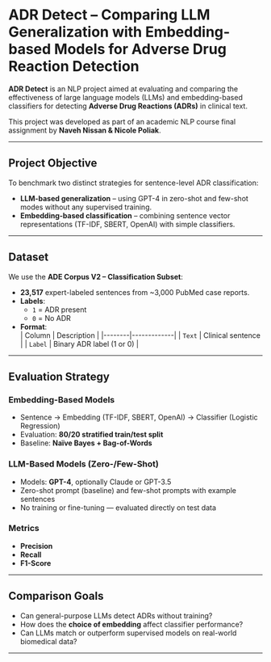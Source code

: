 # ADR Detect – Comparing LLM Generalization with Embedding-based Models for Adverse Drug Reaction Detection

**ADR Detect** is an NLP project aimed at evaluating and comparing the effectiveness of large language models (LLMs) and embedding-based classifiers for detecting **Adverse Drug Reactions (ADRs)** in clinical text.

This project was developed as part of an academic NLP course final assignment by **Naveh Nissan & Nicole Poliak**.

---

## Project Objective

To benchmark two distinct strategies for sentence-level ADR classification:

- **LLM-based generalization** – using GPT-4 in zero-shot and few-shot modes without any supervised training.
- **Embedding-based classification** – combining sentence vector representations (TF-IDF, SBERT, OpenAI) with simple classifiers.

---

## Dataset

We use the **ADE Corpus V2 – Classification Subset**:
- **23,517** expert-labeled sentences from ~3,000 PubMed case reports.
- **Labels**:  
  - `1` = ADR present  
  - `0` = No ADR
- **Format**:  
  | Column | Description |
  |--------|-------------|
  | `Text` | Clinical sentence |
  | `Label` | Binary ADR label (1 or 0) |

---

## Evaluation Strategy

### Embedding-Based Models
- Sentence → Embedding (TF-IDF, SBERT, OpenAI) → Classifier (Logistic Regression)
- Evaluation: **80/20 stratified train/test split**
- Baseline: **Naïve Bayes + Bag-of-Words**

### LLM-Based Models (Zero-/Few-Shot)
- Models: **GPT-4**, optionally Claude or GPT-3.5
- Zero-shot prompt (baseline) and few-shot prompts with example sentences
- No training or fine-tuning — evaluated directly on test data

### Metrics
- **Precision**
- **Recall**
- **F1-Score**

---

## Comparison Goals

- Can general-purpose LLMs detect ADRs without training?
- How does the **choice of embedding** affect classifier performance?
- Can LLMs match or outperform supervised models on real-world biomedical data?

---
